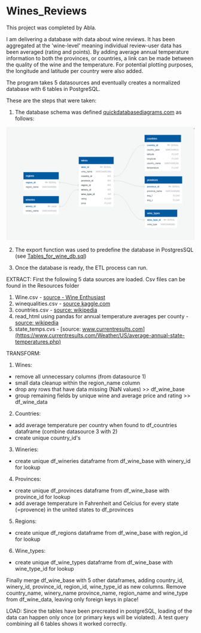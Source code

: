 # Wines_Reviews

This project was completed by Abla.

I am delivering a database with data about wine reviews. 
It has been aggregated at the 'wine-level' meaning individual review-user data has been averaged (rating and points). 
By adding average annual temperature information to both the provinces, or countries, a link can be made between the quality of the wine and the temperature. 
For potential plotting purposes, the longitude and latitude per country were also added.
 
The program takes 5 datasources and eventually creates a normalized database with 6 tables in PostgreSQL.

These are the steps that were taken:

1. The database schema was defined [quickdatabasediagrams.com](https://app.quickdatabasediagrams.com) as follows:

![Wine_DB_Diagram.png](Wine_DB_Diagram.png) 

2. The export function was used to predefine the database in PostgresSQL (see [Tables_for_wine_db.sql](SQL_Files/Tables.sql))

3. Once the database is ready, the ETL process can run. 


EXTRACT: First the following 5 data sources are loaded. Csv files can be found in the Resources folder
1. Wine.csv - [source - Wine Enthusiast](https://www.winemag.com/region/portugal/)
2. winequalities.csv - [source kaggle.com](https://www.kaggle.com/zynicide/wine-reviews)
3. countries.csv - [source: wikipedia](https://en.wikipedia.org/wiki/List_of_countries_by_latitude)
4. read_html using pandas for annual temperature averages per county - [source: wikipedia](https://en.wikipedia.org/wiki/List_of_countries_by_average_yearly_temperature) 
5. state_temps.cvs - [source: www.currentresults.com](https://www.currentresults.com/Weather/US/average-annual-state-temperatures.php)

TRANSFORM:
1. Wines:
* remove all unnecessary columns (from datasource 1)
* small data cleanup within the region_name column
* drop any rows that have data missing (NaN values) >> df_wine_base
* group remaining fields by unique wine and average price and rating >> df_wine_data

2. Countries:
* add average temperature per country when found to df_countries dataframe (combine datasource 3 with 2)
* create unique country_id's

3. Wineries:
* create unique df_wineries dataframe from df_wine_base with winery_id for lookup
4. Provinces:
* create unique df_provinces dataframe from df_wine_base with province_id for lookup
* add average temperature in Fahrenheit and Celcius for every state (=provence) in the united states to df_provinces

5. Regions:
* create unique df_regions dataframe from df_wine_base with region_id for lookup

6. Wine_types:
* create unique df_wine_types dataframe from df_wine_base with wine_type_id for lookup	
		
Finally merge df_wine_base with 5 other dataframes, adding country_id, winery_id, province_id, region_id, wine_type_id as new columns.
Remove country_name, winery_name province_name, region_name and wine_type from df_wine_data, leaving only foreign keys in place!

LOAD: 
Since the tables have been precreated in postgreSQL, 
loading of the data can happen only once (or primary keys will be violated). 
A test query combining all 6 tables shows it worked correctly.
